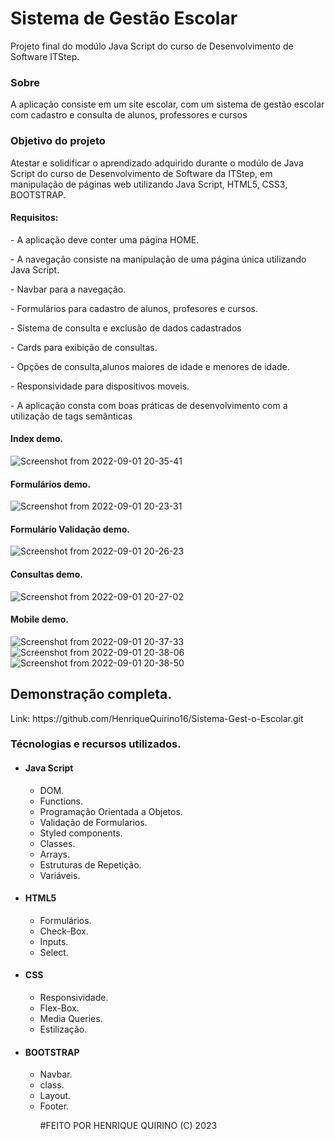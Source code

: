 # Sistema de Gestão Escolar

Projeto final do modúlo Java Script do curso de Desenvolvimento de Software ITStep.

<h3>Sobre</h3>
<p>A aplicação consiste em um site escolar, com um sistema de gestão escolar com cadastro e consulta de alunos, professores e cursos</p>

<h3>Objetivo do projeto</h3>

<p>Atestar e solidificar o aprendizado adquirido durante o modúlo de Java Script do curso de Desenvolvimento de Software da ITStep, em manipulação de páginas web utilizando Java Script, HTML5, CSS3, BOOTSTRAP.</p>

<h4>Requisitos:</h4>
<p>- A aplicação deve conter uma página HOME.</p>
<p>- A navegação consiste na manipulação de uma página única utilizando Java Script.</p>
<p>- Navbar para a navegação.</p>
<p>- Formulários para cadastro de alunos, profesores e cursos.</p>
<p>- Sistema de consulta e exclusão de dados cadastrados</p>
<p>- Cards para exibição de consultas.</p>
<p>- Opções de consulta,alunos maiores de idade e menores de idade.</p>
<p>- Responsividade para dispositivos moveis.</p>
<p>- A aplicação consta com boas práticas de desenvolvimento com a utilização de tags semânticas</p>

<h4>Index demo.</h4>

![Screenshot from 2022-09-01 20-35-41](https://user-images.githubusercontent.com/78119622/188029897-f242c0b7-1455-472b-8b54-d00326645c0f.png)

<h4>Formulários demo.</h4>

![Screenshot from 2022-09-01 20-23-31](https://user-images.githubusercontent.com/78119622/188029759-727ed235-332f-42eb-a73c-e32d1d485bf3.png)

<h4>Formulário Validação demo.</h4>

![Screenshot from 2022-09-01 20-26-23](https://user-images.githubusercontent.com/78119622/188029599-e1cfcb27-23a6-4ce5-abbe-88055a504941.png)

<h4>Consultas demo.</h4>

![Screenshot from 2022-09-01 20-27-02](https://user-images.githubusercontent.com/78119622/188029543-7b0e9d59-e891-4cff-a78f-7a87e87ab0e5.png)

<h4>Mobile demo.</h4>

![Screenshot from 2022-09-01 20-37-33](https://user-images.githubusercontent.com/78119622/188030509-e57634ab-da6a-4e20-85d3-f7fd187a1bcd.png)
![Screenshot from 2022-09-01 20-38-06](https://user-images.githubusercontent.com/78119622/188030511-c2ca7fa5-eca0-42f3-af04-6935390976c0.png)
![Screenshot from 2022-09-01 20-38-50](https://user-images.githubusercontent.com/78119622/188030512-6c658492-f138-4197-b9fd-d2d6bc3be8d4.png)




<h2>Demonstração completa.</h2> Link: https://github.com/HenriqueQuirino16/Sistema-Gest-o-Escolar.git

<h3>Técnologias e recursos utilizados.</h3>
<ul>
<li><h4>Java Script</h4>
      <ul>
          <li>DOM.</li>
          <li>Functions.</li>
          <li>Programação Orientada a Objetos.</li>
          <li>Validação de Formularios.</li>
          <li>Styled components.</li>
          <li>Classes.</li>
          <li>Arrays.</li>
          <li>Estruturas de Repetição.</li>
          <li>Variáveis.</li>
      </ul>
  </li>
  <li><h4>HTML5</h4>
      <ul>
          <li>Formulários.</li>
          <li>Check-Box.</li>
          <li>Inputs.</li>
          <li>Select.</li>
      </ul>
  <li><h4>CSS</h4>
       <ul>
          <li>Responsividade.</li>
          <li>Flex-Box.</li>
          <li>Media Queries.</li>
          <li>Estilização.</li>    
      </ul>
  </li>
  <li><h4>BOOTSTRAP</h4>
      <ul>
          <li>Navbar.</li>
          <li>class.</li>
          <li>Layout.</li>
          <li>Footer.</li>
      </ul>
  </li>
<ul>

#FEITO POR HENRIQUE QUIRINO (C) 2023
